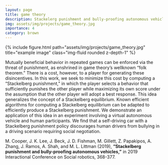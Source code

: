 ```yaml
---
layout: page
title: game theory
description: Stackelerg punishment and bully-proofing autonomous vehicles
img: assets/img/projects/game_theory.jpg
importance: 4
category: brown
---
```


<div class="row">
    <div class="col-sm mt-3 mt-md-0">
        {% include figure.html path="assets/img/projects/game_theory.jpg" title="example image" class="img-fluid rounded z-depth-1" %}
    </div>
</div>

Mutually beneficial behavior in repeated games can be enforced via the threat of punishment, as enshrined in game theory’s wellknown “folk theorem.” There is a cost, however, to a player for generating these disincentives. In this work, we seek to minimize this cost by computing a “Stackelberg punishment,” in which the player selects a behavior that sufficiently punishes the other player while maximizing its own score under the assumption that the other player will adopt a best response. This idea generalizes the concept of a Stackelberg equilibrium. Known efficient algorithms for computing a Stackelberg equilibrium can be adapted to efficiently produce a Stackelberg punishment. We demonstrate an application of this idea in an experiment involving a virtual autonomous vehicle and human participants. We find that a self-driving car with a Stackelberg punishment policy discourages human drivers from bullying in a driving scenario requiring social negotiation.

M. Cooper, J. K. Lee, J. Beck, J. D. Fishman, M. Gillett, Z. Papakipos, A. Zhang, J. Ramos, A. Shah, and M. L. Littman (2019), <b>“Stackelberg punishment and bully-proofing autonomous vehicles,”</b> in 2019 Interactional Conference on Social robotics, 368-377. 